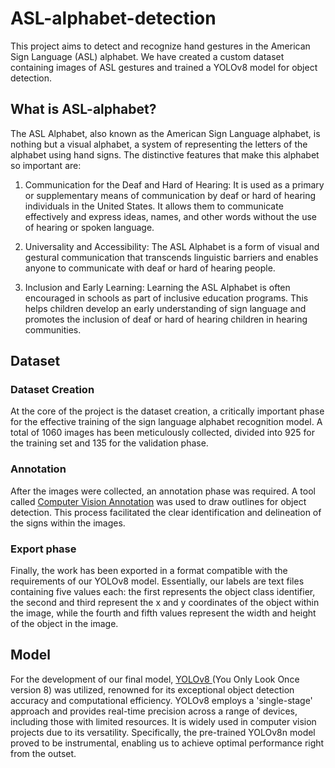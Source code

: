 # ASL-alphabet-detection
This project aims to detect and recognize hand gestures in the American Sign Language (ASL) alphabet. We have created a custom dataset containing images of ASL gestures and trained a YOLOv8 model for object detection.

<h2> What is ASL-alphabet? </h2>

The ASL Alphabet, also known as the American Sign Language alphabet, is nothing but a visual alphabet, a system of representing the letters of the alphabet using hand signs. The distinctive features that make this alphabet so important are:

1. Communication for the Deaf and Hard of Hearing: It is used as a primary or supplementary means of communication by deaf or hard of hearing individuals in the United States. It allows them to communicate effectively and express ideas, names, and other words without the use of hearing or spoken language.

2. Universality and Accessibility: The ASL Alphabet is a form of visual and gestural communication that transcends linguistic barriers and enables anyone to communicate with deaf or hard of hearing people.

3. Inclusion and Early Learning: Learning the ASL Alphabet is often encouraged in schools as part of inclusive education programs. This helps children develop an early understanding of sign language and promotes the inclusion of deaf or hard of hearing children in hearing communities.

<h2> Dataset </h2>
<h3> Dataset Creation </h3>
At the core of the project is the dataset creation, a critically important phase for the effective training of the sign language alphabet recognition model. A total of 1060 images has been meticulously collected, divided into 925 for the training set and 135 for the validation phase.

<h3> Annotation </h3>
After the images were collected, an annotation phase was required. A tool called <a href="https://www.cvat.ai/">Computer Vision Annotation</a> was used to draw outlines for object detection. This process facilitated the clear identification and delineation of the signs within the images.

<h3> Export phase </h3>
Finally, the work has been exported in a format compatible with the requirements of our YOLOv8 model. Essentially, our labels are text files containing five values each: the first represents the object class identifier, the second and third represent the x and y coordinates of the object within the image, while the fourth and fifth values represent the width and height of the object in the image.

<h2> Model </h2>

For the development of our final model, <a href="https://github.com/ultralytics/ultralytics">YOLOv8 </a> (You Only Look Once version 8) was utilized, renowned for its exceptional object detection accuracy and computational efficiency. YOLOv8 employs a 'single-stage' approach and provides real-time precision across a range of devices, including those with limited resources. It is widely used in computer vision projects due to its versatility. Specifically, the pre-trained YOLOv8n model proved to be instrumental, enabling us to achieve optimal performance right from the outset.
